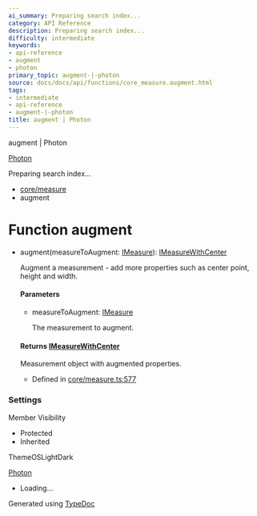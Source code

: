 ```yaml
---
ai_summary: Preparing search index...
category: API Reference
description: Preparing search index...
difficulty: intermediate
keywords:
- api-reference
- augment
- photon
primary_topic: augment-|-photon
source: docs/docs/api/functions/core_measure.augment.html
tags:
- intermediate
- api-reference
- augment-|-photon
title: augment | Photon
---
```

augment | Photon

[Photon](../index.md)




Preparing search index...

* [core/measure](../modules/core_measure.md)
* augment

# Function augment

* augment(measureToAugment: [IMeasure](../interfaces/core_core.IMeasure.md)): [IMeasureWithCenter](../interfaces/core_core.IMeasureWithCenter.md)

  Augment a measurement - add more properties such as center point, height and width.

  #### Parameters

  + measureToAugment: [IMeasure](../interfaces/core_core.IMeasure.md)

    The measurement to augment.

  #### Returns [IMeasureWithCenter](../interfaces/core_core.IMeasureWithCenter.md)

  Measurement object with augmented properties.

  + Defined in [core/measure.ts:577](https://github.com/mwhite454/photon/blob/main/packages/photon/src/core/measure.ts#L577)

### Settings

Member Visibility

* Protected
* Inherited

ThemeOSLightDark

[Photon](../index.md)

* Loading...

Generated using [TypeDoc](https://typedoc.org/)
